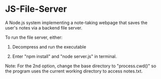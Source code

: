 # JS-File-Server
A Node.js system implementing a note-taking webpage that saves the user's notes via a backend file server.

To run the file server, either:

1. Decompress and run the executable

2. Enter "npm install" and "node server.js" in terminal.

Note: For the 2nd option, change the base directory to "process.cwd()" so the program uses the current working directory to access notes.txt.
